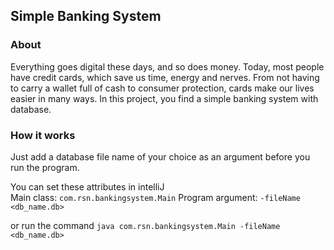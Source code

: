 ## Simple Banking System

### About
Everything goes digital these days, and so does money. Today, most people have credit cards, which save us time, energy and nerves. From not having to carry a wallet full of cash to consumer protection, cards make our lives easier in many ways. In this project, you find a simple banking system with database.

### How it works
Just add a database file name of your choice as an argument before you run the program.

You can set these attributes in intelliJ\
Main class:       `com.rsn.bankingsystem.Main`
Program argument: `-fileName <db_name.db>`

or run the command `java com.rsn.bankingsystem.Main -fileName <db_name.db>`
